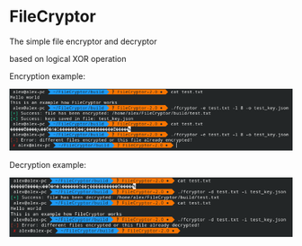 # FileCryptor

The simple file encryptor and decryptor

based on logical XOR operation

Encryption example:

![Alt text](img/encryption_example.png)

Decryption example:

![Alt text](img/decryption_example.png)

